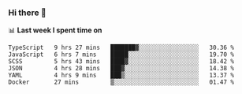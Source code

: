 ### Hi there 👋

<!--
**DBvc/DBvc** is a ✨ _special_ ✨ repository because its `README.md` (this file) appears on your GitHub profile.

Here are some ideas to get you started:

- 🔭 I’m currently working on ...
- 🌱 I’m currently learning ...
- 👯 I’m looking to collaborate on ...
- 🤔 I’m looking for help with ...
- 💬 Ask me about ...
- 📫 How to reach me: ...
- 😄 Pronouns: ...
- ⚡ Fun fact: ...
-->

📊 **Last week I spent time on**
<!--START_SECTION:waka-->

```text
TypeScript   9 hrs 27 mins   ███████▓░░░░░░░░░░░░░░░░░   30.36 %
JavaScript   6 hrs 7 mins    █████░░░░░░░░░░░░░░░░░░░░   19.70 %
SCSS         5 hrs 43 mins   ████▓░░░░░░░░░░░░░░░░░░░░   18.42 %
JSON         4 hrs 28 mins   ███▓░░░░░░░░░░░░░░░░░░░░░   14.38 %
YAML         4 hrs 9 mins    ███▒░░░░░░░░░░░░░░░░░░░░░   13.37 %
Docker       27 mins         ▒░░░░░░░░░░░░░░░░░░░░░░░░   01.47 %
```

<!--END_SECTION:waka-->
